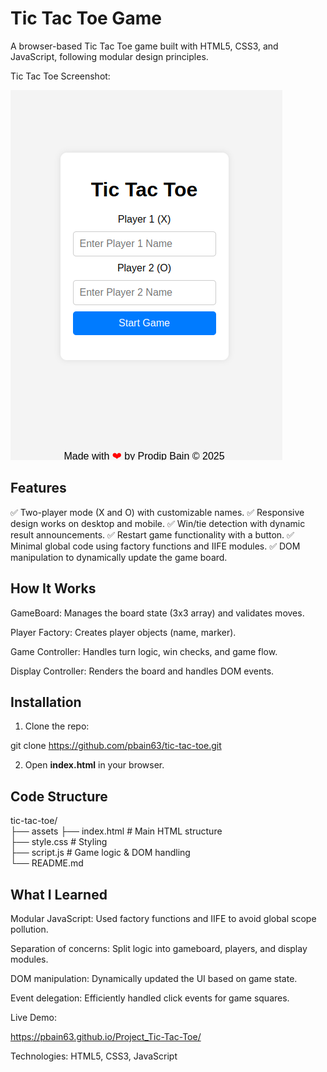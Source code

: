 # Tic Tac Toe Game

A browser-based Tic Tac Toe game built with HTML5, CSS3, and JavaScript, following modular design principles.

Tic Tac Toe Screenshot:

![Alt text](/assets/Tic%20Tac%20Toe%201.png?raw=true "Op T 1")


## Features

✅ Two-player mode (X and O) with customizable names.
✅ Responsive design works on desktop and mobile.
✅ Win/tie detection with dynamic result announcements.
✅ Restart game functionality with a button.
✅ Minimal global code using factory functions and IIFE modules.
✅ DOM manipulation to dynamically update the game board.

## How It Works

GameBoard: Manages the board state (3x3 array) and validates moves.

Player Factory: Creates player objects (name, marker).

Game Controller: Handles turn logic, win checks, and game flow.

Display Controller: Renders the board and handles DOM events.

## Installation

1. Clone the repo:

git clone https://github.com/pbain63/tic-tac-toe.git

2. Open **index.html** in your browser.

## Code Structure


tic-tac-toe/  
├── assets
├── index.html          # Main HTML structure  
├── style.css           # Styling  
├── script.js           # Game logic & DOM handling  
└── README.md  

## What I Learned

Modular JavaScript: Used factory functions and IIFE to avoid global scope pollution.

Separation of concerns: Split logic into gameboard, players, and display modules.

DOM manipulation: Dynamically updated the UI based on game state.

Event delegation: Efficiently handled click events for game squares.

Live Demo:

https://pbain63.github.io/Project_Tic-Tac-Toe/


Technologies: HTML5, CSS3, JavaScript